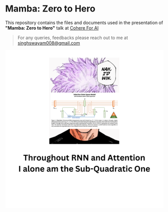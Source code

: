 # Mamba: Zero to Hero

This repository contains the files and documents used in the presentation of **"Mamba: Zero to Hero"** talk at [Cohere For AI](https://sites.google.com/cohere.com/c4ai-community/community-programs/nlp)

> For any queries, feedbacks please reach out to me at singhswayam008@gmail.com

<img src="https://raw.githubusercontent.com/SwayamInSync/Mamba-Zero-to-Hero/main/assets/meme.png">
